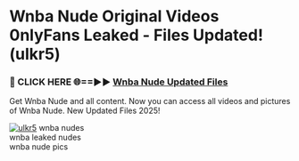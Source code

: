 # Wnba Nude Original Videos 0nlyFans Leaked - Files Updated! (ulkr5)

<h3>🔴 CLICK HERE 🌐==►► <a href="https://tinyurl.com/yc6ubb5a" rel="nofollow">Wnba Nude Updated Files</a></h3>

Get Wnba Nude and all content. Now you can access all videos and pictures of Wnba Nude. New Updated Files 2025!

[![ulkr5](https://i.imgur.com/7eu0CRL.gif)](https://tinyurl.com/yc6ubb5a)
wnba nudes<br>
wnba leaked nudes<br>
wnba nude pics
